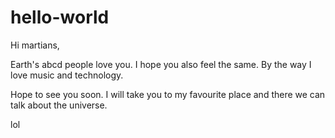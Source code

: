 # hello-world

Hi martians,

Earth's abcd people love you. I hope you also feel the same. 
By the way I love music and technology.

Hope to see you soon. I will take you to my favourite place and there we can talk about the universe.

lol
